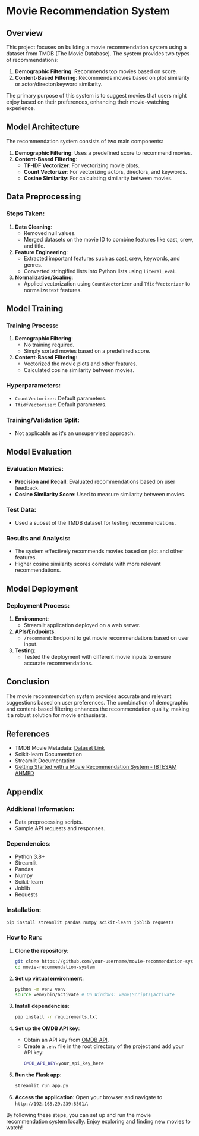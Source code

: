 # Movie Recommendation System

## Overview

This project focuses on building a movie recommendation system using a dataset from TMDB (The Movie Database). The system provides two types of recommendations:
1. **Demographic Filtering**: Recommends top movies based on score.
2. **Content-Based Filtering**: Recommends movies based on plot similarity or actor/director/keyword similarity.

The primary purpose of this system is to suggest movies that users might enjoy based on their preferences, enhancing their movie-watching experience.

## Model Architecture

The recommendation system consists of two main components:
1. **Demographic Filtering**: Uses a predefined score to recommend movies.
2. **Content-Based Filtering**:
   - **TF-IDF Vectorizer**: For vectorizing movie plots.
   - **Count Vectorizer**: For vectorizing actors, directors, and keywords.
   - **Cosine Similarity**: For calculating similarity between movies.

## Data Preprocessing

### Steps Taken:
1. **Data Cleaning**:
   - Removed null values.
   - Merged datasets on the movie ID to combine features like cast, crew, and title.
2. **Feature Engineering**:
   - Extracted important features such as cast, crew, keywords, and genres.
   - Converted stringified lists into Python lists using `literal_eval`.
3. **Normalization/Scaling**:
   - Applied vectorization using `CountVectorizer` and `TfidfVectorizer` to normalize text features.

## Model Training

### Training Process:
1. **Demographic Filtering**:
   - No training required.
   - Simply sorted movies based on a predefined score.
2. **Content-Based Filtering**:
   - Vectorized the movie plots and other features.
   - Calculated cosine similarity between movies.

### Hyperparameters:
- `CountVectorizer`: Default parameters.
- `TfidfVectorizer`: Default parameters.

### Training/Validation Split:
- Not applicable as it's an unsupervised approach.

## Model Evaluation

### Evaluation Metrics:
- **Precision and Recall**: Evaluated recommendations based on user feedback.
- **Cosine Similarity Score**: Used to measure similarity between movies.

### Test Data:
- Used a subset of the TMDB dataset for testing recommendations.

### Results and Analysis:
- The system effectively recommends movies based on plot and other features.
- Higher cosine similarity scores correlate with more relevant recommendations.

## Model Deployment

### Deployment Process:
1. **Environment**:
   - Streamlit application deployed on a web server.
2. **APIs/Endpoints**:
   - `/recommend`: Endpoint to get movie recommendations based on user input.
3. **Testing**:
   - Tested the deployment with different movie inputs to ensure accurate recommendations.

## Conclusion

The movie recommendation system provides accurate and relevant suggestions based on user preferences. The combination of demographic and content-based filtering enhances the recommendation quality, making it a robust solution for movie enthusiasts.

## References

- TMDB Movie Metadata: [Dataset Link](https://www.kaggle.com/datasets/tmdb/tmdb-movie-metadata/data)
- Scikit-learn Documentation
- Streamlit Documentation
- [Getting Started with a Movie Recommendation System - IBTESAM AHMED](https://www.kaggle.com/code/ibtesama/getting-started-with-a-movie-recommendation-system)

## Appendix

### Additional Information:
- Data preprocessing scripts.
- Sample API requests and responses.

### Dependencies:

- Python 3.8+
- Streamlit
- Pandas
- Numpy
- Scikit-learn
- Joblib
- Requests

### Installation:

```bash
pip install streamlit pandas numpy scikit-learn joblib requests
```

### How to Run:

1. **Clone the repository**:
   ```bash
   git clone https://github.com/your-username/movie-recommendation-system.git
   cd movie-recommendation-system
   ```
2. **Set up virtual environment**:
   ```bash
   python -m venv venv
   source venv/bin/activate # On Windows: venv\Scripts\activate
   ```
3. **Install dependencies**:
   ```bash
   pip install -r requirements.txt
   ```

4. **Set up the OMDB API key**:
    - Obtain an API key from [OMDB API](http://www.omdbapi.com/apikey.aspx).
    - Create a `.env` file in the root directory of the project and add your API key:
      ```sh
      OMDB_API_KEY=your_api_key_here
      ```

5. **Run the Flask app**:
   ```bash
   streamlit run app.py
   ```
6. **Access the application**:
   Open your browser and navigate to `http://192.168.29.239:8501/`.

By following these steps, you can set up and run the movie recommendation system locally. Enjoy exploring and finding new movies to watch!